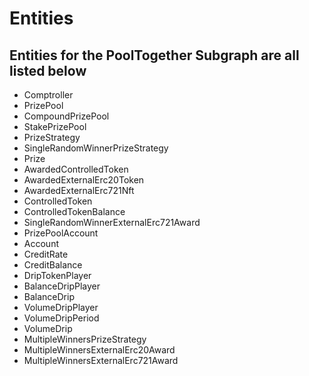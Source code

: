 # Entities

## Entities for the PoolTogether Subgraph are all listed below
- Comptroller
- PrizePool
- CompoundPrizePool
- StakePrizePool
- PrizeStrategy
- SingleRandomWinnerPrizeStrategy
- Prize
- AwardedControlledToken
- AwardedExternalErc20Token
- AwardedExternalErc721Nft
- ControlledToken
- ControlledTokenBalance
- SingleRandomWinnerExternalErc721Award
- PrizePoolAccount
- Account
- CreditRate
- CreditBalance
- DripTokenPlayer
- BalanceDripPlayer
- BalanceDrip
- VolumeDripPlayer
- VolumeDripPeriod
- VolumeDrip
- MultipleWinnersPrizeStrategy
- MultipleWinnersExternalErc20Award
- MultipleWinnersExternalErc721Award
